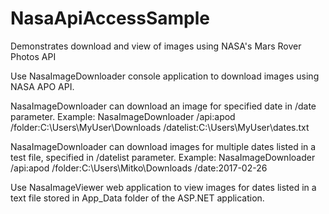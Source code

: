# NasaApiAccessSample
Demonstrates download and view of images using NASA's Mars Rover Photos API 

Use NasaImageDownloader console application to download images using NASA APO API.

NasaImageDownloader can download an image for specified date in /date parameter.
Example: NasaImageDownloader /api:apod /folder:C:\Users\MyUser\Downloads /datelist:C:\Users\MyUser\dates.txt

NasaImageDownloader can download images for multiple dates listed in a test file, specified in /datelist parameter.
Example: NasaImageDownloader /api:apod /folder:C:\Users\Mitko\Downloads /date:2017-02-26 

Use NasaImageViewer web application to view images for dates listed in a text file stored in App_Data folder of the ASP.NET application.
